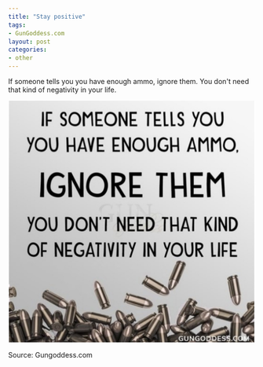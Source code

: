 ```yaml
---
title: "Stay positive"
tags:
- GunGoddess.com
layout: post
categories:
- other
---
```


If someone tells you you have enough ammo, ignore them. You don't need that kind of negativity in your life.

![Stay positive](/assets/img/20201031-ignore-them.jpg)

Source: Gungoddess.com
